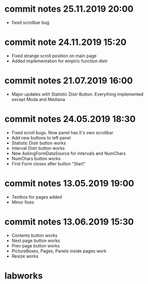 # commit notes 25.11.2019 20:00
- fixed scrollbar bug
# commit note 24.11.2019 15:20
- Fixed strange scroll position on main page
- Added implementation for empiric function distr
# commit notes 21.07.2019 16:00
- Major updates with Statistic Distr Button. Everything implemented except Moda and Mediana
# commit notes 24.05.2019 18:30
- Fixed scroll bugs. Now panel has it's own scrollbar
- Add new buttons to left panel
- Statistic Distr button works
- Interval Distr button works
- New AskingFormDataSource for intervals and NumChars
- NumChars button works
- First Form closes after button "Start"
# commit notes 13.05.2019 19:00
- Textbox for pages added
- Minor fixes
# commit notes 13.06.2019 15:30
- Contents button works
- Next page button works
- Prev page button works
- PictureBoxes, Pages, Panels inside pages work
- Resize works
# labworks